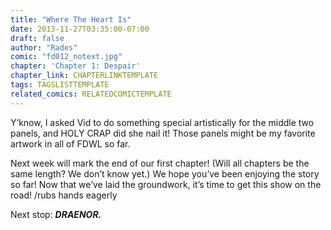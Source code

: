 ```yaml
---
title: "Where The Heart Is"
date: 2013-11-27T03:35:00-07:00
draft: false
author: "Rades"
comic: "fd012_notext.jpg"
chapter: 'Chapter 1: Despair'
chapter_link: CHAPTERLINKTEMPLATE
tags: TAGSLISTTEMPLATE
related_comics: RELATEDCOMICTEMPLATE
---
```


Y’know, I asked Vid to do something special artistically for the middle two panels, and HOLY CRAP did she nail it! Those panels might be my favorite artwork in all of FDWL so far. 


Next week will mark the end of our first chapter! (Will all chapters be the same length? We don’t know yet.) We hope you’ve been enjoying the story so far! Now that we’ve laid the groundwork, it’s time to get this show on the road!  /rubs hands eagerly


Next stop: ***DRAENOR.***

